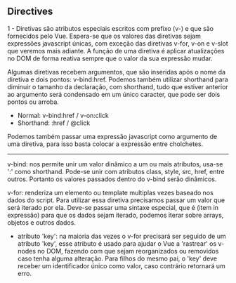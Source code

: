 ## Directives

1 - Diretivas são atributos especiais escritos com prefixo (v-) e que são
fornecidos pelo Vue. Espera-se que os valores das diretivas sejam expressões
javascript únicas, com exceção das diretivas v-for, v-on e v-slot que veremos
mais adiante. A função de uma diretiva é aplicar atualizações no DOM de forma
reativa sempre que o valor da sua expressão mudar.

Algumas diretivas recebem argumentos, que são inseridas após o nome da diretiva
e dois pontos: v-bind:href. Podemos também utilizar shorthand para diminuir o
tamanho da declaração, com shorthand, tudo que estiver anterior ao argumento será
condensado em um único caracter, que pode ser dois pontos ou arroba.

- Normal: v-bind:href / v-on:click
- Shorthand: :href / @click

Podemos também passar uma expressão javascript como argumento de uma diretiva,
para isso basta colocar a expressão entre cholchetes.

---

v-bind: nos permite unir um valor dinâmico a um ou mais atributos, usa-se ':'
como shorthand. Pode-se unir com atributos class, style, src, href, entre outros.
Portanto os valores passados dentro do v-bind serão dinâmicos.

v-for: renderiza um elemento ou template multiplas vezes baseado nos dados do
script. Para utilizar essa diretiva precisamos passar um valor que será iterado
por ela. Deve-se passar uma sintaxe especial, que é (item in expressão) para que
os dados sejam iterado, podemos iterar sobre arrays, objetos e outros dados.

- atributo 'key': na maioria das vezes o v-for precisará ser seguido de um
  atributo 'key', esse atributo é usado para ajudar o Vue a 'rastrear' os v-nodes
  no DOM, fazendo com que sejam reorganizados ou removidos caso tenha alguma
  alteração. Para filhos do mesmo pai, o 'key' deve receber um identificador
  único como valor, caso contrário retornará um erro.

